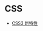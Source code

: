 # CSS

- [CSS3 新特性](https://juejin.im/post/5e087912e51d45584e58a0fc?utm_source=gold_browser_extension)
